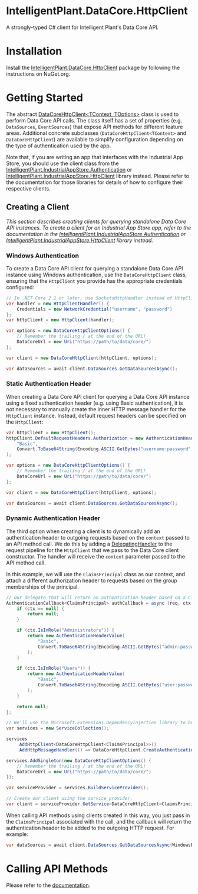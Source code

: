 ﻿# IntelligentPlant.DataCore.HttpClient

A strongly-typed C# client for Intelligent Plant's Data Core API.


# Installation

Install the [IntelligentPlant.DataCore.HttpClient](https://www.nuget.org/packages/IntelligentPlant.DataCore.HttpClient) package by following the instructions on NuGet.org.


# Getting Started

The abstract [DataCoreHttpClient<TContext, TOptions>](./DataCoreHttpClient.cs) class is used to perform Data Core API calls. The class itself has a set of properties (e.g. `DataSources`, `EventSources`) that expose API methods for different feature areas. Additional concrete subclasses (`DataCoreHttpClient<TContext>` and `DataCoreHttpClient`) are available to simplify configuration depending on the type of authentication used by the app.

Note that, if you are writing an app that interfaces with the Industrial App Store, you should use the client class from the [IntelligentPlant.IndustrialAppStore.Authentication](/src/IntelligentPlant.IndustrialAppStore.Authentication/IndustrialAppStoreHttpClient.cs) or [IntelligentPlant.IndustrialAppStore.HttpClient](/src/IntelligentPlant.IndustrialAppStore.HttpClient/IndustrialAppStoreHttpClientT.cs) library instead. Please refer to the documentation for those libraries for details of how to configure their respective clients.


## Creating a Client

_This section describes creating clients for querying standalone Data Core API instances. To create a client for an Industrial App Store app, refer to the documentation in the [IntelligentPlant.IndustrialAppStore.Authentication](/src/IntelligentPlant.IndustrialAppStore.Authentication) or [IntelligentPlant.IndustrialAppStore.HttpClient](/src/IntelligentPlant.IndustrialAppStore.HttpClient) library instead._


### Windows Authentication

To create a Data Core API client for querying a standalone Data Core API instance using Windows authentication, use the `DataCoreHttpClient` class, ensuring that the `HttpClient` you provide has the appropriate credentials configured:

```csharp
// In .NET Core 2.1 or later, use SocketsHttpHandler instead of HttpClientHandler.
var handler = new HttpClientHandler() {
    Credentials = new NetworkCredential("username", "password")
};
var httpClient = new HttpClient(handler);

var options = new DataCoreHttpClientOptions() {
    // Remember the trailing / at the end of the URL!
    DataCoreUrl = new Uri("https://path/to/data/core/")
};

var client = new DataCoreHttpClient(httpClient, options);

var dataSources = await client.DataSources.GetDataSourcesAsync();
```


### Static Authentication Header

When creating a Data Core API client for querying a Data Core API instance using a fixed authentication header (e.g. using Basic authentication), it is not necessary to manually create the inner HTTP message handler for the `HttpClient` instance. Instead, default request headers can be specified on the `HttpClient`:

```csharp
var httpClient = new HttpClient();
httpClient.DefaultRequestHeaders.Authorization = new AuthenticationHeaderValue(
    "Basic",
    Convert.ToBase64String(Encoding.ASCII.GetBytes("username:password"))
);

var options = new DataCoreHttpClientOptions() {
    // Remember the trailing / at the end of the URL!
    DataCoreUrl = new Uri("https://path/to/data/core/")
};

var client = new DataCoreHttpClient(httpClient, options);

var dataSources = await client.DataSources.GetDataSourcesAsync();
```


### Dynamic Authentication Header

The third option when creating a client is to dynamically add an authentication header to outgoing requests based on the `context` passed to an API method call. We do this by adding a [DelegatingHandler](https://docs.microsoft.com/en-us/dotnet/api/system.net.http.delegatinghandler) to the request pipeline for the `HttpClient` that we pass to the Data Core client constructor. The handler will receive the `context` parameter passed to the API method call.

In this example, we will use the `ClaimsPrincipal` class as our context, and attach a different authorization header to requests based on the group memberships of the principal.

```csharp
// Our delegate that will return an authentication header based on a ClaimsPrincipal instance.
AuthenticationCallback<ClaimsPrincipal> authCallback = async (req, ctx, ct) => {
    if (ctx == null) {
        return null;
    }

    if (ctx.IsInRole("Administrators")) {
        return new AuthenticationHeaderValue(
            "Basic",
            Convert.ToBase64String(Encoding.ASCII.GetBytes("admin:password_1"))
        );
    }

    if (ctx.IsInRole("Users")) {
        return new AuthenticationHeaderValue(
            "Basic",
            Convert.ToBase64String(Encoding.ASCII.GetBytes("user:password_2"))
        );
    }

    return null;
};

// We'll use the Microsoft.Extensions.DependencyInjection library to build our client.
var services = new ServiceCollection();

services
    .AddHttpClient<DataCoreHttpClient<ClaimsPrincipal>>()
    .AddHttpMessageHandler(() => DataCoreHttpClient.CreateAuthenticationMessageHandler(authCallback));

services.AddSingleton(new DataCoreHttpClientOptions() {
    // Remember the trailing / at the end of the URL!
    DataCoreUrl = new Uri("https://path/to/data/core/")
});

var serviceProvider = services.BuildServiceProvider();

// Create our client using the service provider.
var client = serviceProvider.GetService<DataCoreHttpClient<ClaimsPrincipal>>();
```

When calling API methods using clients created in this way, you just pass in the `ClaimsPrincipal` associated with the call, and the callback will return the authentication header to be added to the outgoing HTTP request. For example:

```csharp
var dataSources = await client.DataSources.GetDataSourcesAsync(WindowsPrincipal.Current);
```


# Calling API Methods

Please refer to the [documentation](/docs/data-core-api-client).
